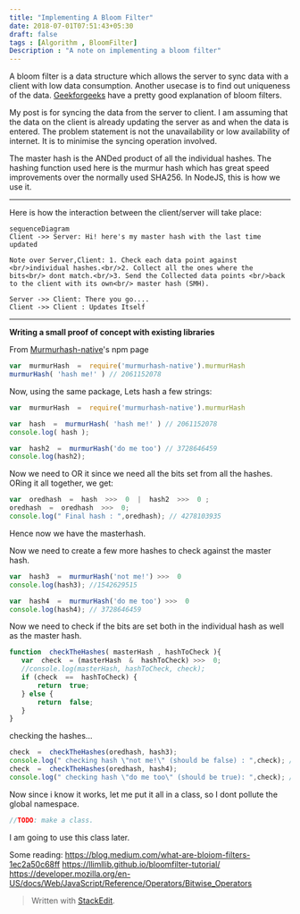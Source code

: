 ```yaml
---
title: "Implementing A Bloom Filter"
date: 2018-07-01T07:51:43+05:30
draft: false
tags : [Algorithm , BloomFilter]
Description : "A note on implementing a bloom filter"
---
```

A bloom filter is a data structure which allows the server to sync data with a client with low data consumption. Another usecase is to find out uniqueness of the data. [Geekforgeeks](https://www.geeksforgeeks.org/bloom-filters-introduction-and-python-implementation/) have a pretty good explanation of bloom filters. 

My post is for syncing the data from the server to client. I am assuming that the data on the client is already updating the server as and when the data is entered. The problem statement is not the unavailability or low availability of internet. It is to minimise the syncing operation involved.

The master hash is the ANDed product of all the individual hashes. The hashing function used here is the murmur hash which has great speed improvements over the normally used  SHA256. In NodeJS, this is how we use it.

---
Here is how the interaction between the client/server will take place:
```mermaid
sequenceDiagram
Client ->> Server: Hi! here's my master hash with the last time updated

Note over Server,Client: 1. Check each data point against <br/>individual hashes.<br/>2. Collect all the ones where the bits<br/> dont match.<br/>3. Send the Collected data points <br/>back to the client with its own<br/> master hash (SMH).

Server ->> Client: There you go....
Client ->> Client : Updates Itself
```
---
**Writing a small proof of concept with existing libraries**  

From [Murmurhash-native](https://www.npmjs.com/package/murmurhash-native)'s npm page
```javascript
var  murmurHash  =  require('murmurhash-native').murmurHash
murmurHash( 'hash me!' ) // 2061152078
```

Now, using the same package, Lets hash a few strings:
```javascript
var  murmurHash  =  require('murmurhash-native').murmurHash

var  hash  =  murmurHash( 'hash me!' ) // 2061152078
console.log( hash );

var  hash2  =  murmurHash('do me too') // 3728646459
console.log(hash2);
``` 
Now we need to OR it since we need all the bits set from all the hashes. ORing it all together, we get:
```javascript
var  oredhash  =  hash  >>>  0  |  hash2  >>>  0 ;
oredhash  =  oredhash  >>>  0;
console.log(" Final hash : ",oredhash); // 4278103935
```
Hence now we have the masterhash.

Now we need to create a few more hashes to check against the master hash. 
```javascript
var  hash3  =  murmurHash('not me!') >>>  0
console.log(hash3); //1542629515

var  hash4  =  murmurHash('do me too') >>>  0
console.log(hash4); // 3728646459
```

 Now we need to check if the bits are set both in the individual hash as well as the master hash.
 ```javascript
function  checkTheHashes( masterHash , hashToCheck ){
	var  check  = (masterHash  &  hashToCheck) >>>  0;
	//console.log(masterHash, hashToCheck, check);
	if (check  ==  hashToCheck) {
		return  true;
	} else {
		return  false;
	}
}
 ```

checking the hashes...
```javascript
check  =  checkTheHashes(oredhash, hash3);
console.log(" checking hash \"not me!\" (should be false) : ",check); // false
check  =  checkTheHashes(oredhash, hash4);
console.log(" checking hash \"do me too\" (should be true): ",check); // true
```

Now since i know it works, let me put it all in a class, so I dont pollute the global namespace.
```javascript
//TODO: make a class.
``` 
I am going to use this class later.


Some reading:
<https://blog.medium.com/what-are-bloiom-filters-1ec2a50c68ff>
<https://llimllib.github.io/bloomfilter-tutorial/>
<https://developer.mozilla.org/en-US/docs/Web/JavaScript/Reference/Operators/Bitwise_Operators>

> Written with [StackEdit](https://stackedit.io/).
<!--stackedit_data:
eyJoaXN0b3J5IjpbLTc3ODgzOTg1MCwyMTM5MzM5OTgzLC0xND
MwNzk1OTgwLDE2MDg2OTcwMzAsNTE4NDY0MjkyLC0xMDkyNjYy
NDAyLDExNTAzMzEyMDQsNDAzMTIzMzIyXX0=
-->